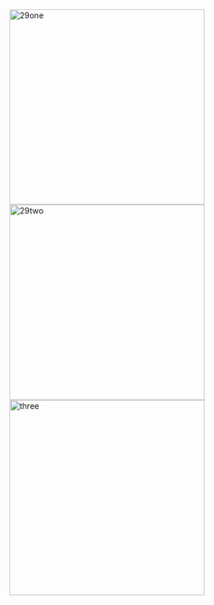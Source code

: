 <img width="344" alt="29one" src="https://user-images.githubusercontent.com/49156359/139320061-895980f6-0ca6-48a2-861d-3fba50d06d7c.png">
<img width="344" alt="29two" src="https://user-images.githubusercontent.com/49156359/139320073-641ef654-332e-4c7f-8c94-feea1351c011.png">
<img width="344" alt="three" src="https://user-images.githubusercontent.com/49156359/139320078-66c3caaf-fbdb-4e43-9c9f-73bff88a5e3c.png">
